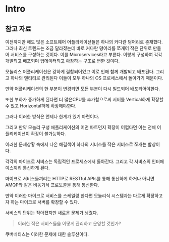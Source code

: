 # Intro

## 참고 자료

이전까지만 해도 많은 소프트웨어 어플리케이션들은 하나의 커다란 덩어리로 존재했다. 그러나 최신 트렌드는 조금 달라졌는데 바로 커다란 덩어리를 쪼개어 작은 단위로 만들어 서비스를 구성하는 것이다. 이를 Microservices라고 부른다. 이렇게 구성하여 각각 개발되고 배포되며 업데이터되고 확장하는 구조로 변한 것이다.

모놀리스 어플리케이션은 강하게 결합되어있고 이로 인해 함께 개발되고 배포된다. 그리고 하나의 엔티티로 관리된다 이들이 모두 하나의 OS 프로세스에서 돌아가기 때문이다.

만약 어플리케이션의 한 부분이 변경되면 모든 부분이 다시 빌드되어 배포되어야한다.

또한 부하가 증가하게 된다면 더 많은CPU를 추가함으로써 서버를 Vertical하게 확장할 수 있고 Horizontal하게 확장해야한다.

그러나 이러한 방식은 언제나 한계가 있기 마련이다.

그리고 만약 모놀리 구성 애플리케이션의 어떤 파트던지 확장이 어렵다면 이는 전체 어플리케이션이 확장이 불가능하다.

이러한 문제상황 속에서 나온 해결책이 하나의 서비스를 작은 서비스로 쪼개는 발상이다.

각각의 마이크로 서비스는 독립적인 프로세스에서 돌아간다. 그리고 각 서비스의 인터페이스끼리 통신하게 된다.

마이크로 서비스들끼리는 HTTP로 RESTful APIs를 통해 통신하게 하거나 아니면 AMQP와 같은 비동기식 프로토콜을 통해 통신한다.

만약 이러한 마이크로 서비스를 스케일링 한다면 모놀리식 시스템과는 다르게 확장하고자 하는 마이크로 서버를 확장할 수 있다.

서비스의 단위는 작아졌지만 새로운 문제가 생겼다.
> 이러한 작은 서비스들을 어떻게 관리하고 운영할 것인가?

쿠버네티스는 이러한 문제에 대한 솔루션이다.

